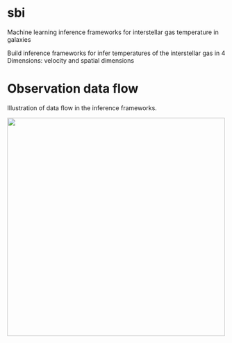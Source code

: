 # sbi
Machine learning inference frameworks for interstellar gas temperature in galaxies

Build inference frameworks for infer temperatures of the interstellar gas in 4 Dimensions: velocity and spatial dimensions


# Observation data flow
Illustration of data flow in the inference frameworks.

<img width="501" alt="" src="https://github.com/nv-hiep/sbi/blob/main/inference_flow.png">
